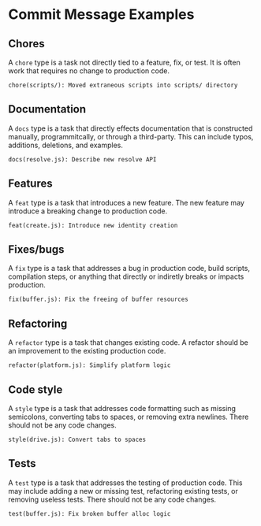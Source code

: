 Commit Message Examples
=======================

## Chores

A `chore` type is a task not directly tied to a feature, fix, or test. It is
often work that requires no change to production code.

```
chore(scripts/): Moved extraneous scripts into scripts/ directory
```

## Documentation

A `docs` type is a task that directly effects documentation that is
constructed manually, programmitcally, or through a third-party. This
can include typos, additions, deletions, and examples.

```
docs(resolve.js): Describe new resolve API
```

## Features

A `feat` type is a task that introduces a new feature. The new feature
may introduce a breaking change to production code.

```
feat(create.js): Introduce new identity creation
```

## Fixes/bugs

A `fix` type is a task that addresses a bug in production code, build
scripts, compilation steps, or anything that directly or indiretly breaks or
impacts production.

```
fix(buffer.js): Fix the freeing of buffer resources
```

## Refactoring

A `refactor` type is a task that changes existing code. A refactor
should be an improvement to the existing production code.

```
refactor(platform.js): Simplify platform logic
```

## Code style

A `style` type is a task that addresses code formatting such as missing
semicolons, converting tabs to spaces, or removing extra newlines. There
should not be any code changes.

```
style(drive.js): Convert tabs to spaces
```

## Tests

A `test` type is a task that addresses the testing of production code.
This may include adding a new or missing test, refactoring existing
tests, or removing useless tests. There should not be any code changes.

```
test(buffer.js): Fix broken buffer alloc logic
```
